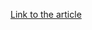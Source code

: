 [Link to the article](https://blog.talosintelligence.com/2019/05/one-year-later-vpnfilter-catastrophe.html)
